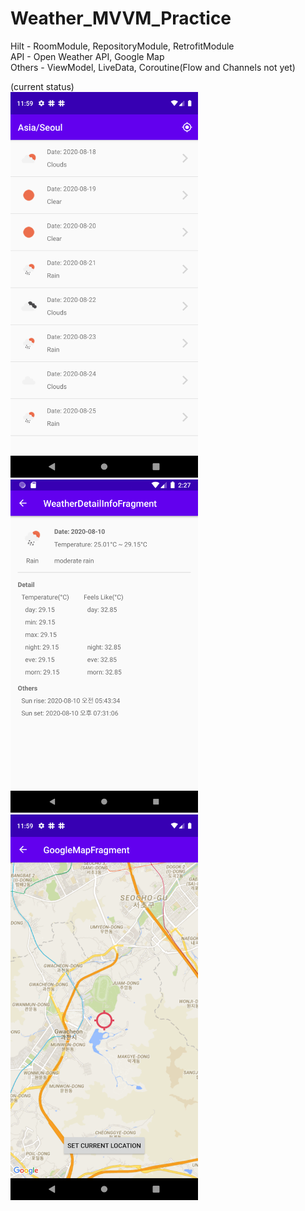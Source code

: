# Weather_MVVM_Practice
Hilt - RoomModule, RepositoryModule, RetrofitModule<br />
API - Open Weather API, Google Map<br />
Others - ViewModel, LiveData, Coroutine(Flow and Channels not yet)<br />

(current status) <br />
<img src="https://github.com/DJDrama/Weather_MVVM_Practice/blob/master/image/1.png" width="300">
<img src="https://github.com/DJDrama/Weather_MVVM_Practice/blob/master/image/2.png" width="300">
<img src="https://github.com/DJDrama/Weather_MVVM_Practice/blob/master/image/3.png" width="300">


